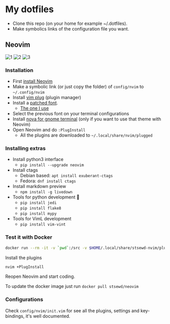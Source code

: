 # My dotfiles

- Clone this repo (on your home for example ~/.dotfiles).
- Make symbolics links of the configuration file you want.

## Neovim

![1](https://user-images.githubusercontent.com/4975310/36638015-50c4a3ec-19b6-11e8-9591-397d674c8099.png)
![2](https://user-images.githubusercontent.com/4975310/36638014-50a6f11c-19b6-11e8-8304-2aca8c5a1d94.png)
![3](https://user-images.githubusercontent.com/4975310/36638013-50869b1a-19b6-11e8-9143-1ed04a06d677.png)

### Installation

- First [install Neovim](https://github.com/neovim/neovim/wiki/Installing-Neovim)
- Make a symbolic link (or just copy the folder) of `config/nvim` to `~/.config/nvim`
- Install [vim plug](https://github.com/junegunn/vim-plug#neovim) (plugin manager)
- Install a [patched font](https://github.com/ryanoasis/nerd-fonts).
  - [The one I use](https://github.com/ryanoasis/nerd-fonts/blob/master/patched-fonts/FiraMono/Regular/complete/Fura%20Mono%20Regular%20Nerd%20Font%20Complete.otf)
- Select the previous font on your terminal configurations
- Install [nova for gnome terminal](https://github.com/agarrharr/nova-gnome-terminal#installation) (only if you want to use that theme with Neovim)
- Open Neovim and do `:PlugInstall`
   - All the plugins are downloaded to `~/.local/share/nvim/plugged`

### Installing extras

- Install python3 interface
  - `pip install --upgrade neovim`
- Install ctags
  - Debian based: `apt install exuberant-ctags`
  - Fedora: `dnf install ctags`
- Install markdown preview
  - `npm install -g livedown`
- Tools for python development :snake:
  - `pip install jedi`
  - `pip install flake8`
  - `pip install mypy`
- Tools for VimL development
  - `pip install vim-vint`

### Test it with Docker

```bash
docker run --rm -it -v `pwd`:/src -v $HOME/.local/share/stsewd-nvim/plugged:/root/.local/share/nvim/plugged stsewd/neovim
```

Install the plugins

```bash
nvim +PlugInstall
```

Reopen Neovim and start coding.

To update the docker image just run `docker pull stsewd/neovim`

### Configurations

Check `config/nvim/init.vim` for see all the plugins, settings and key-bindings, it's well documented.
